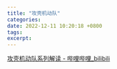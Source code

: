 ```yaml
---
title: "攻壳机动队"
categories: 
date: 2022-12-11 10:20:18 +0800
tags: 
excerpt: 
---
```


[攻壳机动队系列解读 - 哔哩哔哩_bilibili](https://www.bilibili.com/video/BV1A4411z7CE/)






